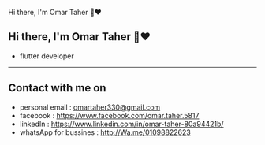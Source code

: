 Hi there, I'm Omar Taher 👋❤️<h2> Hi there, I'm Omar Taher 👋:heart: </h2>

<!-- <img align='right' src="https://media2.giphy.com/media/qgQUggAC3Pfv687qPC/giphy.gif" style="width:250px;border-radius:50%;">
 -->
- flutter developer
<hr>



<h2> Contact with me on </h2>




- personal email : omartaher330@gmail.com
- facebook : https://www.facebook.com/omar.taher.5817
- linkedIn : https://www.linkedin.com/in/omar-taher-80a94421b/
- whatsApp for bussines : http://Wa.me/01098822623




 
